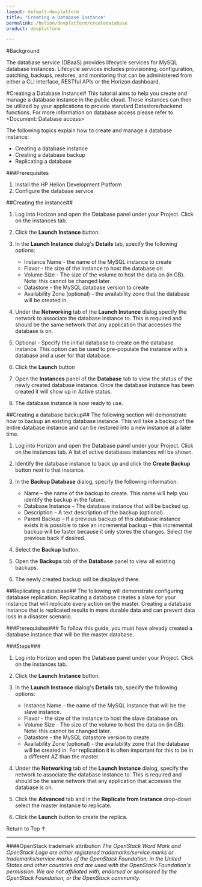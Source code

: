 ```yaml
---
layout: default-devplatform
title: "Creating a Database Instance"
permalink: /helion/devplatform/createdatabase
product: devplatform

---
```

<!--UNDER REVISION-->

#Background 

The database service (DBaaS) provides lifecycle services for MySQL database instances. Lifecycle services includes provisioning, configuration, patching, backups, restores, and monitoring that can be administered from either a CLI interface, RESTful APIs or the Horizon dashboard. 

#Creating a Database Instance#
This tutorial aims to help you create and manage a database instance in the public cloud. These instances can then be utilized by your applications to provide standard Datastore/backend functions.   For more information on database access please refer to <Document: Database access>

The following topics explain how to create and manage a database instance:

- Creating a database instance
- Creating a database backup
- Replicating a database

###Prerequisites
1. Install the HP Helion Development Platform 
2. Configure the database service

##Creating the instance##



1. Log into Horizon and open the Database panel under your Project. Click on the instances tab. 
2. Click the **Launch Instance** button.
3. In the **Launch Instance** dialog's **Details** tab, specify the following options: 
	- Instance Name - the name of the MySQL instance to create 
	- Flavor - the size of the instance to host the database on
	- Volume Size - The size of the volume to host the data on (in GB). Note: this cannot be changed later.
	- Datastore - the MySQL database version to create
	- Availability Zone (optional) – the availability zone that the database will be created in.

4.	Under the **Networking** tab of the **Launch Instance** dialog specify the network to associate the database instance to. This is required and should be the same network that any application that accesses the database is on. 
5.	Optional - Specify the initial database to create on the database instance. This option can be used to pre-populate the instance with a database and a user for that database.  
6.	Click the **Launch** button
7.	Open the **Instances** panel of the **Database** tab to view the status of the newly created database instance. Once the database instance has been created it will show up in Active status.
8.	The database instance is now ready to use.

##Creating a database backup##
The following section will demonstrate how to backup an existing database instance. This will take a backup of the entire database instance and can be restored into a new instance at a later time. 

1.	Log into Horizon and open the Database panel under your Project. Click on the instances tab. A list of active databases instances will be shown.

2.	Identify the database instance to back up and click the **Create Backup** button next to that instance.
3.	In the **Backup Database** dialog, specify the following information:
	- Name – the name of the backup to create. This name will help you identify the backup in the future.
	- Database Instance – The database instance that will be backed up.
	- Description – A text description of the backup (optional).
	- Parent Backup – If a previous backup of this database instance exists it is possible to take an incremental backup – this incremental backup will be faster because it only stores the changes. Select the previous back if desired.
4.	Select the **Backup** button.
5.	Open the **Backups** tab of the **Database** panel to view all existing backups.
6.	The newly created backup will be displayed there.

 

##Replicating a database##
The following will demonstrate configuring database replication. Replicating a database creates a slave for your instance that will replicate every action on the master. Creating a database instance that is replicated results in more durable data and can prevent data loss in a disaster scenario.

###Prerequisites###
To follow this guide, you must have already created a database instance that will be the master database.  

###Steps###

1.	Log into Horizon and open the Database panel under your Project. Click on the instances tab.
2.	Click the **Launch Instance** button.
3.	In the **Launch Instance** dialog's **Details** tab, specify the following options:
	- Instance Name - the name of the MySQL instance that will be the slave instance.
	- Flavor - the size of the instance to host the slave database on.
	- Volume Size - The size of the volume to host the data on (in GB). Note: this cannot be changed later. 
	- Datastore - the MySQL datastore version to create.
	- Availability Zone (optional) - the availability zone that the database will be created in. For replication it is often important for this to be in a different AZ than the master.

 

4.	Under the **Networking** tab of the **Launch Instance** dialog, specify the network to associate the database instance to. This is required and should be the same network that any application that accesses the database is on.
5.	Click the **Advanced** tab and in the **Replicate from Instance** drop-down select the master instance to replicate.
6.	Click the **Launch** button to create the replica.


<a href="#top" style="padding:14px 0px 14px 0px; text-decoration: none;"> Return to Top &#8593; </a>

----
####OpenStack trademark attribution
*The OpenStack Word Mark and OpenStack Logo are either registered trademarks/service marks or trademarks/service marks of the OpenStack Foundation, in the United States and other countries and are used with the OpenStack Foundation's permission. We are not affiliated with, endorsed or sponsored by the OpenStack Foundation, or the OpenStack community.*


 

